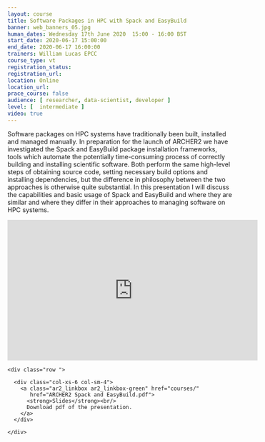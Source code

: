 ```yaml
---
layout: course
title: Software Packages in HPC with Spack and EasyBuild
banner: web_banners_05.jpg
human_dates: Wednesday 17th June 2020  15:00 - 16:00 BST
start_date: 2020-06-17 15:00:00
end_date: 2020-06-17 16:00:00
trainers: William Lucas EPCC
course_type: vt
registration_status:
registration_url:
location: Online
location_url:
prace_course: false
audience: [ researcher, data-scientist, developer ]
level: [  intermediate ]
video: true
---
```


Software packages on HPC systems have traditionally been built, installed and managed manually. In preparation for the launch of ARCHER2 we have investigated the Spack and EasyBuild package installation frameworks, tools which automate the potentially time-consuming process of correctly building and installing scientific software. Both perform the same high-level steps of obtaining source code, setting necessary build options and installing dependencies, but the difference in philosophy between the two approaches is otherwise quite substantial. In this presentation I will discuss the capabilities and basic usage of Spack and EasyBuild and where they are similar and where they differ in their approaches to managing software on HPC systems.





<section id="service">

<!--
  <div class="row ">	

      <div class="col-xs-6 col-sm-4">
        <a class="ar2_linkbox ar2_linkbox-teal" 
          href="https://eu.bbcollab.com/guest/a2ec96dc8005485a9864d214a01d889e">
          <strong>Join Session</strong><br/>
          Join this online session in your browser
        </a>
      </div>

      <div class="col-xs-6 col-sm-4">
        <a class="ar2_linkbox ar2_linkbox-green" href="courses/"
           href="myevents.ics">
          <strong>Add to Calendar</strong><br/>
          Download ICS file to add this event to your calendar complete with join link
        </a>
      </div>

											
    </div>


-->





<div>

<iframe  title="Video" width="560" height="315" src="https://www.youtube.com/embed/Uaw5-L7BMtM" frameborder="0" allow="accelerometer; autoplay; encrypted-media; gyroscope; picture-in-picture" allowfullscreen></iframe>

</div>





<section id="service">
  <div class="container">


    <div class="row ">	

<!--

      <div class="col-xs-6 col-sm-4">
        <a class="ar2_linkbox ar2_linkbox-teal" href="  ">
          <strong>Transcript</strong><br/>
          Download a transcript of the video audio
        </a>
      </div>

-->

      <div class="col-xs-6 col-sm-4">
        <a class="ar2_linkbox ar2_linkbox-green" href="courses/"
           href="ARCHER2 Spack and EasyBuild.pdf">
          <strong>Slides</strong><br/>
          Download pdf of the presentation.
        </a>
      </div>
										
    </div>
  </div>
</section>

